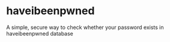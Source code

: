 # haveibeenpwned
A simple, secure way to check whether your password exists in haveibeenpwned database
